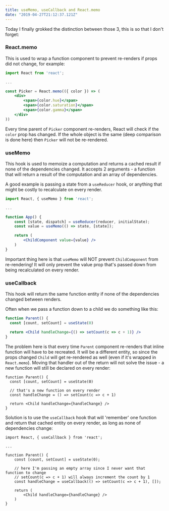 ```yaml
---
title: useMemo, useCallback and React.memo
date: "2019-04-27T21:12:37.121Z"
---
```


Today I finally grokked the distinction between those 3, this is so that I don't forget:

### React.memo

This is used to wrap a function component to prevent re-renders if props did not change, for example:

```jsx
import React from 'react';

...

const Picker = React.memo(({ color }) => (
    <div>
        <span>{color.hue}</span>
        <span>{color.saturation}</span>
        <span>{color.gamma}</span>
    </div>
))
```

Every time parent of `Picker` component re-renders, React will check if the `color` prop has changed. If the whole object is the same (deep comparison is done here) then `Picker` will not be re-rendered.

### useMemo

This hook is used to memoize a computation and returns a cached result if none of the dependencies changed. It accepts 2 arguments - a function that will return a result of the computation and an array of dependencies.

A good example is passing a state from a `useReducer` hook, or anything that might be costly to recalculate on every render.

```jsx
import React, { useMemo } from 'react';

...

function App() {
	const [state, dispatch] = useReducer(reducer, initialState);
	const value = useMemo(() => state, [state]);

	return (
		<ChildComponent value={value} />
	)
}
```

Important thing here is that `useMemo` will NOT prevent `ChildComponent` from re-rendering! It will only prevent the value prop that's passed down from being recalculated on every render.

### useCallback

This hook will return the same function entity if none of the dependencies changed between renders.

Often when we pass a function down to a child we do something like this:

```jsx
function Parent() {
  const [count, setCount] = useState(0)

  return <Child handleChange={() => setCount(c => c + 1)} />
}
```

The problem here is that every time `Parent` component re-renders that inline function will have to be recreated. It will be a different entity, so since the props changed `Child` will get re-rendered as well (even if it's wrapped in `React.memo`). Moving that handler out of the return will not solve the issue - a new function will still be declared on every render:

```jsx{5}
function Parent() {
  const [count, setCount] = useState(0)

  // that's a new function on every render
  const handleChange = () => setCount(c => c + 1)

  return <Child handleChange={handleChange} />
}
```

Solution is to use the `useCallback` hook that will 'remember' one function and return that cached entity on every render, as long as none of dependencies change:

```jsx{10}
import React, { useCallback } from 'react';

...

function Parent() {
	const [count, setCount] = useState(0);

	// here I'm passing an empty array since I never want that function to change
	// setCount(c => c + 1) will always increment the count by 1
	const handleChange = useCallback(() => setCount(c => c + 1), []);

	return (
		<Child handleChange={handleChange} />
	)
}
```
